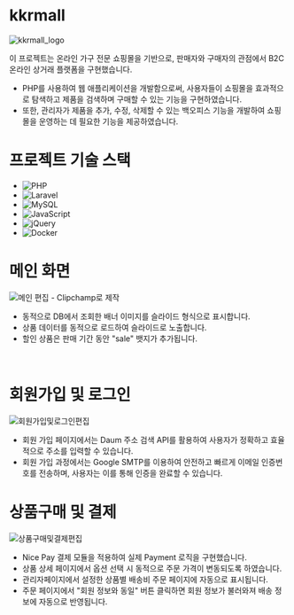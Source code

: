 
# kkrmall
![kkrmall_logo](https://github.com/rbfla48/laravel/assets/59451205/a5bf0642-f5dd-4b46-8b27-56316d4c0ef2)

이 프로젝트는 온라인 가구 전문 쇼핑몰을 기반으로, 판매자와 구매자의 관점에서 B2C 온라인 상거래 플랫폼을 구현했습니다.
- PHP를 사용하여 웹 애플리케이션을 개발함으로써, 사용자들이 쇼핑몰을 효과적으로 탐색하고 제품을 검색하며 구매할 수 있는 기능을 구현하였습니다.  
- 또한, 관리자가 제품을 추가, 수정, 삭제할 수 있는 백오피스 기능을 개발하여 쇼핑몰을 운영하는 데 필요한 기능을 제공하였습니다.  

# 프로젝트 기술 스택

- ![PHP](https://img.shields.io/badge/PHP-8.3-777BB4?logo=php)
- ![Laravel](https://img.shields.io/badge/Laravel-10-FF2D20?logo=laravel)
- ![MySQL](https://img.shields.io/badge/MySQL-8.0-4479A1?logo=mysql)
- ![JavaScript](https://img.shields.io/badge/JavaScript-F7DF1E?logo=javascript)
- ![jQuery](https://img.shields.io/badge/jQuery-3.6-0769AD?logo=jquery)
- ![Docker](https://img.shields.io/badge/Docker-20.10.0-2496ED?logo=docker)

# 메인 화면
![메인 편집 - Clipchamp로 제작](https://github.com/rbfla48/laravel/assets/59451205/0d2bee51-7b87-4738-9415-be47ca4f780f)

- 동적으로 DB에서 조회한 배너 이미지를 슬라이드 형식으로 표시합니다.
- 상품 데이터를 동적으로 로드하여 슬라이드로 노출합니다.
- 할인 상품은 판매 기간 동안 "sale" 뱃지가 추가됩니다.

<br>

# 회원가입 및 로그인
![회원가입및로그인편집](https://github.com/rbfla48/laravel/assets/59451205/caa32396-0485-4c25-81ad-c6c360d25953)

- 회원 가입 페이지에서는 Daum 주소 검색 API를 활용하여 사용자가 정확하고 효율적으로 주소를 입력할 수 있습니다.
- 회원 가입 과정에서는 Google SMTP를 이용하여 안전하고 빠르게 이메일 인증번호를 전송하며, 사용자는 이를 통해 인증을 완료할 수 있습니다.


# 상품구매 및 결제
![상품구매및결제편집](https://github.com/rbfla48/laravel/assets/59451205/27a3b9d4-2e92-4e55-961d-c4544a55098a)

- Nice Pay 결제 모듈을 적용하여 실제 Payment 로직을 구현했습니다.
- 상품 상세 페이지에서 옵션 선택 시 동적으로 주문 가격이 변동되도록 하였습니다.
- 관리자페이지에서 설정한 상품별 배송비 주문 페이지에 자동으로 표시됩니다.
- 주문 페이지에서 "회원 정보와 동일" 버튼 클릭하면 회원 정보가 불러와져 배송 정보에 자동으로 반영됩니다.


